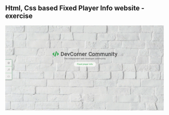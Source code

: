 Html, Css based Fixed Player Info website - exercise
---

![FixedPlayerInfo](https://github.com/r4nd3l/FixedPlayerInfo/blob/master/img/sample.gif)

